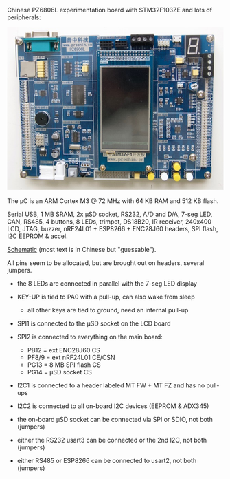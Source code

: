 Chinese PZ6806L experimentation board with STM32F103ZE and lots of peripherals:

![](image.jpg)

The µC is an ARM Cortex M3 @ 72 MHz with 64 KB RAM and 512 KB flash.

Serial USB, 1 MB SRAM, 2x µSD socket, RS232, A/D and D/A, 7-seg LED, CAN,
RS485, 4 buttons, 8 LEDs, trimpot, DS18B20, IR receiver, 240x400 LCD, JTAG,
buzzer, nRF24L01 + ESP8266 + ENC28J60 headers, SPI flash, I2C EEPROM & accel.

[Schematic](schematic.pdf) (most text is in Chinese but "guessable").

All pins seem to be allocated, but are brought out on headers, several jumpers.

- the 8 LEDs are connected in parallel with the 7-seg LED display

- KEY-UP is tied to PA0 with a pull-up, can also wake from sleep
    - all other keys are tied to ground, need an internal pull-up

- SPI1 is connected to the µSD socket on the LCD board

- SPI2 is connected to everything on the main board:
    - PB12  = ext ENC28J60 CS
    - PF8/9 = ext nRF24L01 CE/CSN
    - PG13  = 8 MB SPI flash CS
    - PG14  = µSD socket CS

- I2C1 is connected to a header labeled MT FW + MT FZ and has no pull-ups

- I2C2 is connected to all on-board I2C devices (EEPROM & ADX345)

- the on-board µSD socket can be connected via SPI or SDIO, not both (jumpers)

- either the RS232 usart3 can be connected or the 2nd I2C, not both (jumpers)

- either RS485 or ESP8266 can be connected to usart2, not both (jumpers)
